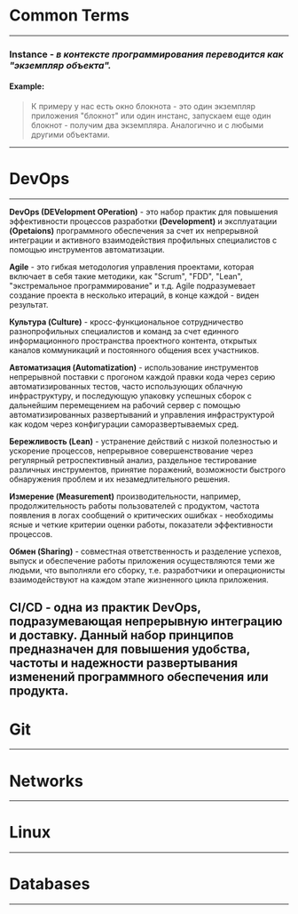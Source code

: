 # Common Terms
---
### **Instance** - *в контексте программирования переводится как "экземпляр объекта".* 
#### Example: 
> К примеру у нас есть окно блокнота - это один экземпляр приложения "блокнот" или один инстанс, запускаем еще один блокнот - получим два экземпляра. Аналогично и с любыми другими объектами.
---
# DevOps
---
**DevOps (DEVelopment OPeration)** - это набор практик для повышения эффективности процессов разработки **(Development)** и эксплуатации **(Opetaions)** программного обеспечения за счет их непрерывной интеграции и активного взаимодействия профильных специалистов с помощью инструментов автоматизации.

**Agile** - это гибкая методология управления проектами, которая включает в себя такие методики, как "Scrum", "FDD", "Lean", "экстремальное программирование" и т.д. Agile подразумевает создание проекта в несколько итераций, в конце каждой - виден результат.

**Культура (Culture)** - кросс-функциональное сотрудничество разнопрофильных специалистов и команд за счет единного информационного пространства проектного контента, открытых каналов коммуникаций и постоянного общения всех участников.

**Автоматизация (Automatization)** - использование инструментов непрерывной поставки с прогоном каждой правки кода через серию автоматизированных тестов, часто использующих облачную инфраструктуру, и последующую упаковку успешных сборок с дальнейшим перемещением на рабочий сервер с помощью автоматизированных развертываний и управления инфраструктурой как кодом через конфигурации саморазвертываемых сред.

**Бережливость (Lean)** - устранение действий с низкой полезностью и ускорение процессов, непрерывное совершенствование через регулярный ретроспективный анализ, раздельное тестирование различных инструментов, принятие поражений, возможности быстрого обнаружения проблем и их незамедлительного решения.

**Измерение (Measurement)** производительности, например, продолжительность работы пользователей с продуктом, частота появления в логах сообщений о критических ошибках - необходимы ясные и четкие критерии оценки работы, показатели эффективности процессов.

**Обмен (Sharing)** - совместная ответственность и разделение успехов, выпуск и обеспечение работы приложения осуществляются теми же людьми, что выполняли его сборку, т.е. разработчики и операционисты взаимодействуют на каждом этапе жизненного цикла приложения.

**CI/CD** - одна из практик DevOps, подразумевающая непрерывную интеграцию и доставку. Данный набор принципов предназначен для повышения удобства, частоты и надежности развертывания изменений программного обеспечения или продукта.
---
# Git
---
# Networks
---
# Linux
---
# Databases
---

